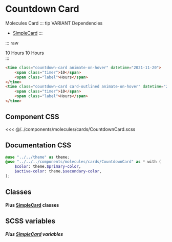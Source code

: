 # Countdown Card
<Badge type="tip">Molecules</Badge> <Badge type="info">Card</Badge>
::: tip VARIANT Dependencies
- [SimpleCard](/molecules/cards/SimpleCard.md)
:::

::: raw
<div class="dev-section">
    <time class="countdown-card animate-on-hover" datetime="2021-11-20">
        <span class="timer">10</span>
        <span class="label">Hours</span>
    </time>
    <time class="countdown-card card-outlined animate-on-hover" datetime="2021-11-20">
        <span class="timer">10</span>
        <span class="label">Hours</span>
    </time>
</div>
:::

```html
<time class="countdown-card animate-on-hover" datetime="2021-11-20">
    <span class="timer">10</span>
    <span class="label">Hours</span>
</time>
<time class="countdown-card card-outlined animate-on-hover" datetime="2021-11-20">
    <span class="timer">10</span>
    <span class="label">Hours</span>
</time>
```

## Component CSS

<<< @/../components/molecules/cards/CountdownCard.scss

## Documentation CSS

```scss
@use "../../theme" as theme;
@use "../../../components/molecules/cards/CountdownCard" as * with (
    $color: theme.$primary-color,
    $active-color: theme.$secondary-color,
);
```


## Classes
#### Plus [SimpleCard](/molecules/cards/SimpleCard.md) classes

## SCSS variables
##### Plus [SimpleCard](/molecules/cards/SimpleCard.md) variables


<style lang="scss">
@use "docs/theme.scss" as theme;
@use "components/molecules/cards/CountdownCard.scss" as * with (
    $color: theme.$primary-color,
    $active-color: theme.$secondary-color,
);
</style>